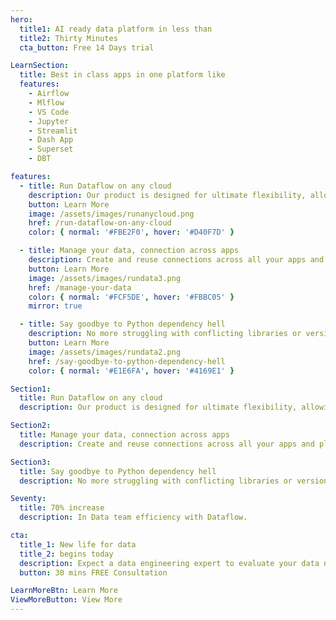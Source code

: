 ```yaml
---
hero:
  title1: AI ready data platform in less than
  title2: Thirty Minutes
  cta_button: Free 14 Days trial

LearnSection:
  title: Best in class apps in one platform like
  features:
    - Airflow
    - Mlflow
    - VS Code
    - Jupyter
    - Streamlit
    - Dash App
    - Superset
    - DBT

features:
  - title: Run Dataflow on any cloud
    description: Our product is designed for ultimate flexibility, allowing deployment on any cloud platform of your choice. Whether you prefer leading providers like AWS, Google Cloud, and Microsoft Azure, or need to operate within a private cloud environment, we've got you covered.
    button: Learn More
    image: /assets/images/runanycloud.png
    href: /run-dataflow-on-any-cloud
    color: { normal: '#FBE2F0', hover: '#D40F7D' }

  - title: Manage your data, connection across apps
    description: Create and reuse connections across all your apps and platforms with ease. You can quickly deploy them across multiple applications, reducing setup time and minimizing errors.  This streamlined approach enhances   efficiency, allowing you to focus on leveraging your data and systems to their fullest potential.
    button: Learn More
    image: /assets/images/rundata3.png
    href: /manage-your-data
    color: { normal: '#FCF5DE', hover: '#FBBC05' }
    mirror: true

  - title: Say goodbye to Python dependency hell
    description: No more struggling with conflicting libraries or version issues—just a smooth, hassle-free experience that lets you focus on coding and innovation.
    button: Learn More
    image: /assets/images/rundata2.png
    href: /say-goodbye-to-python-dependency-hell
    color: { normal: '#E1E6FA', hover: '#4169E1' }

Section1:
  title: Run Dataflow on any cloud
  description: Our product is designed for ultimate flexibility, allowing deployment on any cloud platform of your choice. Whether you prefer leading providers like AWS, Google Cloud, and Microsoft Azure, or need to operate within a private cloud environment, we've got you covered.

Section2:
  title: Manage your data, connection across apps
  description: Create and reuse connections across all your apps and platforms with ease. You can quickly deploy them across multiple applications, reducing setup time and minimizing errors.  This streamlined approach enhances efficiency, allowing you to focus on leveraging your data and systems to their fullest potential.

Section3:
  title: Say goodbye to Python dependency hell
  description: No more struggling with conflicting libraries or version issues—just a smooth, hassle-free experience that lets you focus on coding and innovation.

Seventy:
  title: 70% increase
  description: In Data team efficiency with Dataflow.

cta:
  title_1: New life for data
  title_2: begins today
  description: Expect a data engineering expert to evaluate your data needs, followed by a live product demonstration. This session will provide insights into how you can supercharge your data operations, enhancing productivity and efficiency
  button: 30 mins FREE Consultation

LearnMoreBtn: Learn More
ViewMoreButton: View More
---
```

